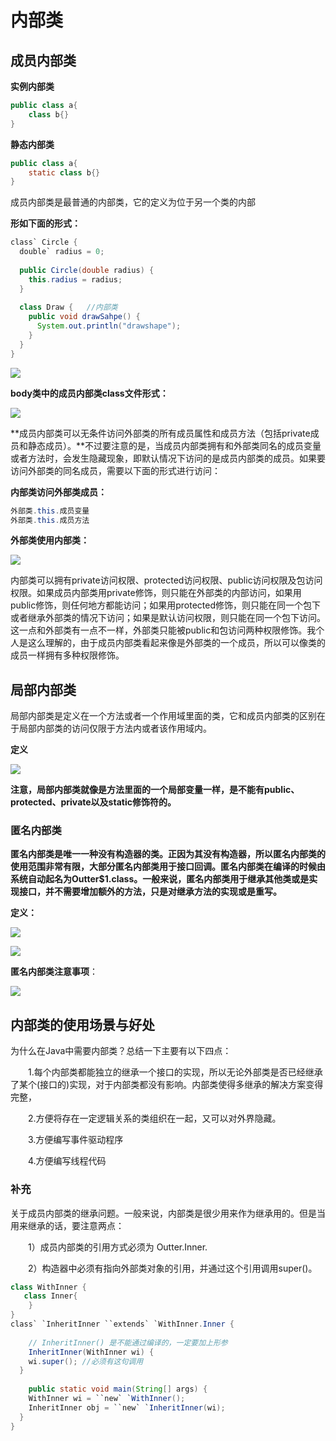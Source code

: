 #  内部类

## 成员内部类

**实例内部类**

```java
public class a{
	class b{}
}
```

**静态内部类**

```java
public class a{
	static class b{}
}
```

成员内部类是最普通的内部类，它的定义为位于另一个类的内部

**形如下面的形式：**

```java
class` Circle {
  double` radius = 0;
  
  public Circle(double radius) {
 	this.radius = radius;
  }
  
  class Draw {   //内部类
    public void drawSahpe() {
      System.out.println("drawshape");
    }
  }
}
```

![](C:\Users\ASUS.DESKTOP-9718HKU\Desktop\java基础--学习笔记\内部类\成员内部类定义形式.jpg)



**body类中的成员内部类class文件形式：**

![](C:\Users\ASUS.DESKTOP-9718HKU\Desktop\java基础--学习笔记\内部类\成员内部类class形式.jpg)

**成员内部类可以无条件访问外部类的所有成员属性和成员方法（包括private成员和静态成员）。**不过要注意的是，当成员内部类拥有和外部类同名的成员变量或者方法时，会发生隐藏现象，即默认情况下访问的是成员内部类的成员。如果要访问外部类的同名成员，需要以下面的形式进行访问：

**内部类访问外部类成员：**

```java
外部类.this.成员变量
外部类.this.成员方法
```

**外部类使用内部类：**

![](C:\Users\ASUS.DESKTOP-9718HKU\Desktop\java学习笔记\内部类\成员内部类使用方法.jpg)

内部类可以拥有private访问权限、protected访问权限、public访问权限及包访问权限。如果成员内部类用private修饰，则只能在外部类的内部访问，如果用public修饰，则任何地方都能访问；如果用protected修饰，则只能在同一个包下或者继承外部类的情况下访问；如果是默认访问权限，则只能在同一个包下访问。这一点和外部类有一点不一样，外部类只能被public和包访问两种权限修饰。我个人是这么理解的，由于成员内部类看起来像是外部类的一个成员，所以可以像类的成员一样拥有多种权限修饰。

## 局部内部类

局部内部类是定义在一个方法或者一个作用域里面的类，它和成员内部类的区别在于局部内部类的访问仅限于方法内或者该作用域内。

**定义**

![](C:\Users\ASUS.DESKTOP-9718HKU\Desktop\java基础--学习笔记\内部类\局部内部类.jpg)

**注意，局部内部类就像是方法里面的一个局部变量一样，是不能有public、protected、private以及static修饰符的。**

###  匿名内部类

**匿名内部类是唯一一种没有构造器的类。正因为其没有构造器，所以匿名内部类的使用范围非常有限，大部分匿名内部类用于接口回调。匿名内部类在编译的时候由系统自动起名为Outter$1.class。一般来说，匿名内部类用于继承其他类或是实现接口，并不需要增加额外的方法，只是对继承方法的实现或是重写。**

**定义：**

![](C:\Users\ASUS.DESKTOP-9718HKU\Desktop\java基础--学习笔记\内部类\匿名内部类定义形式.jpg)

![](C:\Users\ASUS.DESKTOP-9718HKU\Desktop\java基础--学习笔记\内部类\Snipaste_2020-05-25_23-23-49.jpg)

**匿名内部类注意事项**：

![](C:\Users\ASUS.DESKTOP-9718HKU\Desktop\java基础--学习笔记\内部类\匿名内部类注意事项.jpg)

##  内部类的使用场景与好处

为什么在Java中需要内部类？总结一下主要有以下四点：

　　1.每个内部类都能独立的继承一个接口的实现，所以无论外部类是否已经继承了某个(接口的)实现，对于内部类都没有影响。内部类使得多继承的解决方案变得完整，

　　2.方便将存在一定逻辑关系的类组织在一起，又可以对外界隐藏。

　　3.方便编写事件驱动程序

　　4.方便编写线程代码

###  补充

关于成员内部类的继承问题。一般来说，内部类是很少用来作为继承用的。但是当用来继承的话，要注意两点：

　　1）成员内部类的引用方式必须为 Outter.Inner.

　　2）构造器中必须有指向外部类对象的引用，并通过这个引用调用super()。

```java
class WithInner {
   class Inner{
    }
}
class` `InheritInner ``extends` `WithInner.Inner {
   
  	// InheritInner() 是不能通过编译的，一定要加上形参
  	InheritInner(WithInner wi) {
    wi.super(); //必须有这句调用
  }
 
    public static void main(String[] args) {
    WithInner wi = ``new` `WithInner();
    InheritInner obj = ``new` `InheritInner(wi);
  }
}
```
